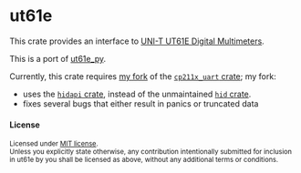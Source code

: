 # ut61e

This crate provides an interface to [UNI-T UT61E Digital Multimeters](https://meters.uni-trend.com/product/ut61-series/).

This is a port of [ut61e_py](https://github.com/4x1md/ut61e_py).

Currently, this crate requires [my fork](https://github.com/cstrahan/cp211x_uart) of the [`cp211x_uart` crate](https://crates.io/crates/cp211x_uart); my fork:

- uses the [`hidapi` crate](https://crates.io/crates/hidapi), instead of the unmaintained [`hid` crate](https://crates.io/crates/hid).
- fixes several bugs that either result in panics or truncated data

#### License

<sup>
Licensed under <a href="LICENSE-MIT">MIT license</a>.
</sup>

<br>

<sub>
Unless you explicitly state otherwise, any contribution intentionally submitted
for inclusion in ut61e by you shall be
licensed as above, without any additional terms or conditions.
</sub>